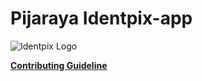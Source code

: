 # Pijaraya Identpix-app

![Identpix Logo](https://github.com/Pijaraya-Team/identpix-app/blob/main/public/images/login_image.png?raw=true)


[**Contributing Guideline**](https://github.com/Pijaraya-Team/identpix-app/blob/main/CONTRIBUTING.md)


